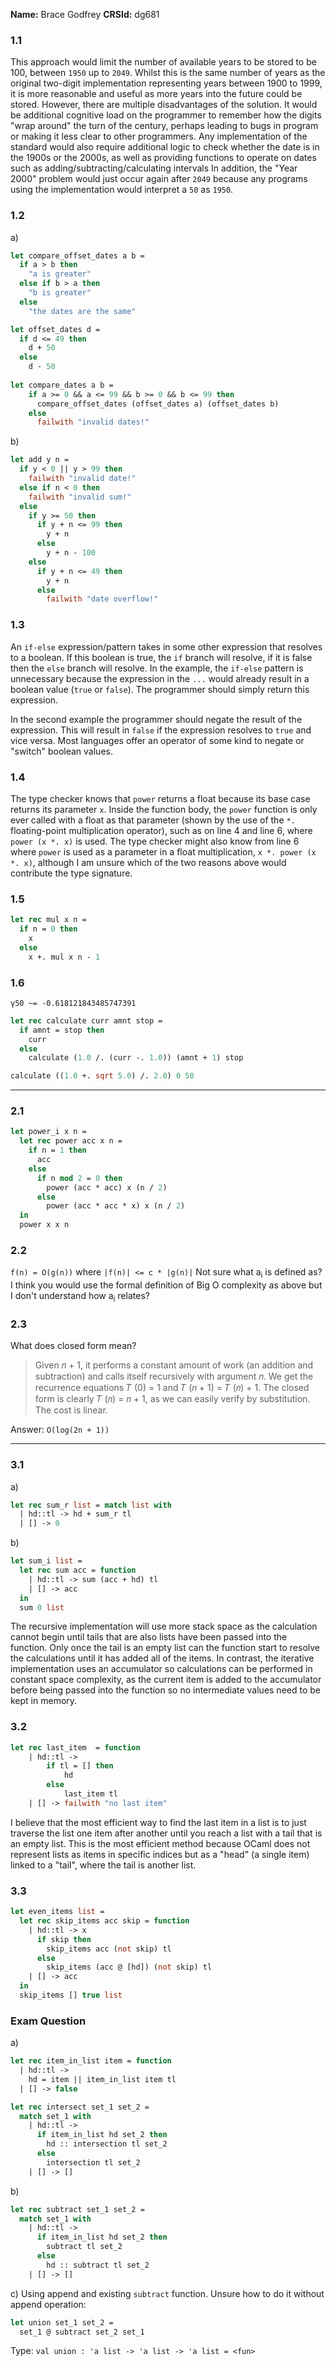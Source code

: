 **Name:** Brace Godfrey
**CRSId:** dg681
### 1.1
This approach would limit the number of available years to be stored to be 100, between `1950` up to `2049`. Whilst this is the same number of years as the original two-digit implementation representing years between 1900 to 1999, it is more reasonable and useful as more years into the future could be stored.
However, there are multiple disadvantages of the solution. It would be additional cognitive load on the programmer to remember how the digits "wrap around" the turn of the century, perhaps leading to bugs in program or making it less clear to other programmers. Any implementation of the standard would also require additional logic to check whether the date is in the 1900s or the 2000s, as well as providing functions to operate on dates such as adding/subtracting/calculating intervals
In addition, the "Year 2000" problem would just occur again after `2049` because any programs using the implementation would interpret a `50` as `1950`.
### 1.2
a)
```ocaml
let compare_offset_dates a b = 
  if a > b then
    "a is greater"
  else if b > a then
    "b is greater"
  else
    "the dates are the same"

let offset_dates d = 
  if d <= 49 then
    d + 50 
  else 
    d - 50
    
let compare_dates a b = 
    if a >= 0 && a <= 99 && b >= 0 && b <= 99 then
      compare_offset_dates (offset_dates a) (offset_dates b)
    else 
      failwith "invalid dates!"
```

b) 
```ocaml
let add y n = 
  if y < 0 || y > 99 then
    failwith "invalid date!"
  else if n < 0 then
    failwith "invalid sum!"
  else
    if y >= 50 then
      if y + n <= 99 then
        y + n
      else
        y + n - 100
    else
      if y + n <= 49 then
        y + n
      else
        failwith "date overflow!"
```
### 1.3
An `if-else` expression/pattern takes in some other expression that resolves to a boolean. If this boolean is true, the `if` branch will resolve, if it is false then the `else` branch will resolve. In the example, the `if-else` pattern is unnecessary because the expression in the `...` would already result in a boolean value (`true` or `false`). The programmer should simply return this expression.

In the second example the programmer should negate the result of the expression. This will result in `false` if the expression resolves to `true` and vice versa. Most languages offer an operator of some kind to negate or "switch" boolean values.
### 1.4
The type checker knows that `power` returns a float because its base case returns its parameter `x`. Inside the function body, the `power` function is only ever called with a float as that parameter (shown by the use of the `*.` floating-point multiplication operator), such as on line 4 and line 6, where `power (x *. x)` is used.
The type checker might also know from line 6 where `power` is used as a parameter in a float multiplication, `x *. power (x *. x)`, although I am unsure which of the two reasons above would contribute the type signature.
### 1.5
```ocaml
let rec mul x n =
  if n = 0 then
    x
  else 
    x +. mul x n - 1
```
### 1.6
`γ50 ~= -0.618121843485747391`
```ocaml
let rec calculate curr amnt stop =
  if amnt = stop then
    curr
  else
    calculate (1.0 /. (curr -. 1.0)) (amnt + 1) stop

calculate ((1.0 +. sqrt 5.0) /. 2.0) 0 50
```
---
### 2.1
```ocaml
let power_i x n = 
  let rec power acc x n = 
    if n = 1 then
      acc
    else
      if n mod 2 = 0 then
        power (acc * acc) x (n / 2)
      else 
        power (acc * acc * x) x (n / 2)
  in
  power x x n
```
### 2.2
`f(n) = O(g(n))` where `|f(n)| <= c * |g(n)|`
Not sure what a<sub>i</sub> is defined as? I think you would use the formal definition of Big O complexity as above but I don't understand how a<sub>i</sub> relates?
### 2.3
What does closed form mean?
> Given 𝑛 + 1, it performs a constant amount of work (an addition and subtraction) and calls itself recursively with argument 𝑛. We get the recurrence equations 𝑇 (0) = 1 and 𝑇 (𝑛 + 1) = 𝑇 (𝑛) + 1. The closed form is clearly 𝑇 (𝑛) = 𝑛 + 1, as we can easily verify by substitution. The cost is linear.

Answer: `O(log(2n + 1))`

---
### 3.1
a)
```ocaml
let rec sum_r list = match list with
  | hd::tl -> hd + sum_r tl
  | [] -> 0
```

b)
```ocaml
let sum_i list = 
  let rec sum acc = function
    | hd::tl -> sum (acc + hd) tl
    | [] -> acc
  in
  sum 0 list
```

The recursive implementation will use more stack space as the calculation cannot begin until tails that are also lists have been passed into the function. Only once the tail is an empty list can the function start to resolve the calculations until it has added all of the items.
In contrast, the iterative implementation uses an accumulator so calculations can be performed in constant space complexity, as the current item is added to the accumulator before being passed into the function so no intermediate values need to be kept in memory.
### 3.2
```ocaml
let rec last_item  = function
    | hd::tl ->
        if tl = [] then
            hd
        else
            last_item tl
    | [] -> failwith "no last item"
```
I believe that the most efficient way to find the last item in a list is to just traverse the list one item after another until you reach a list with a tail that is an empty list. This is the most efficient method because OCaml does not represent lists as items in specific indices but as a "head" (a single item) linked to a "tail", where the tail is another list.
### 3.3
```ocaml
let even_items list =
  let rec skip_items acc skip = function
    | hd::tl -> x
      if skip then
        skip_items acc (not skip) tl
      else
        skip_items (acc @ [hd]) (not skip) tl
    | [] -> acc
  in
  skip_items [] true list
```
### Exam Question
a)
```ocaml
let rec item_in_list item = function
  | hd::tl -> 
    hd = item || item_in_list item tl
  | [] -> false

let rec intersect set_1 set_2 =
  match set_1 with 
    | hd::tl -> 
      if item_in_list hd set_2 then
        hd :: intersection tl set_2
      else
        intersection tl set_2
    | [] -> []
```

b)
```ocaml
let rec subtract set_1 set_2 =
  match set_1 with 
    | hd::tl -> 
      if item_in_list hd set_2 then
        subtract tl set_2
      else
        hd :: subtract tl set_2
    | [] -> []
```

c)
Using append and existing `subtract` function. Unsure how to do it without append operation:
```ocaml
let union set_1 set_2 =
  set_1 @ subtract set_2 set_1
```
Type: `val union : 'a list -> 'a list -> 'a list = <fun>`
